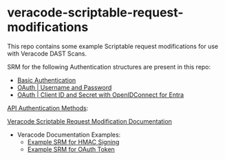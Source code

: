 # veracode-scriptable-request-modifications #
This repo contains some example Scriptable request modifications for use with Veracode DAST Scans. 

SRM for the following Authentication structures are present in this repo:
  - [Basic Authentication]()
  - [OAuth | Username and Password](SRM-OAUTH.js)
  - [OAuth | Client ID and Secret with OpenIDConnect for Entra](SRM-OAUTH_Azure_OIDC.js)


[API Authentication Methods](https://docs.veracode.com/r/API_Scanning_Authentication_Methods):

[Veracode Scriptable Request Modification Documentation](https://docs.veracode.com/r/Example_Script_for_Scriptable_Request_Modification_Authentication)
  - Veracode Documentation Examples:
    - [Example SRM for HMAC Signing](https://docs.veracode.com/r/Example_SRM_Script_for_HMAC_Signing)
    - [Example SRM for OAuth Token ](https://docs.veracode.com/r/Example_SRM_Script_for_OAuth_Token_Authorization)
